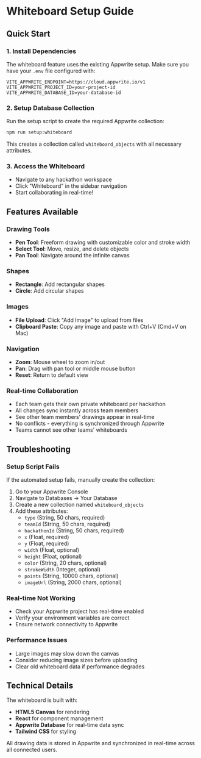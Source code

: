 # Whiteboard Setup Guide

## Quick Start

### 1. Install Dependencies
The whiteboard feature uses the existing Appwrite setup. Make sure you have your `.env` file configured with:

```
VITE_APPWRITE_ENDPOINT=https://cloud.appwrite.io/v1
VITE_APPWRITE_PROJECT_ID=your-project-id
VITE_APPWRITE_DATABASE_ID=your-database-id
```

### 2. Setup Database Collection
Run the setup script to create the required Appwrite collection:

```bash
npm run setup:whiteboard
```

This creates a collection called `whiteboard_objects` with all necessary attributes.

### 3. Access the Whiteboard
- Navigate to any hackathon workspace
- Click "Whiteboard" in the sidebar navigation
- Start collaborating in real-time!

## Features Available

### Drawing Tools
- **Pen Tool**: Freeform drawing with customizable color and stroke width
- **Select Tool**: Move, resize, and delete objects
- **Pan Tool**: Navigate around the infinite canvas

### Shapes
- **Rectangle**: Add rectangular shapes
- **Circle**: Add circular shapes

### Images
- **File Upload**: Click "Add Image" to upload from files
- **Clipboard Paste**: Copy any image and paste with Ctrl+V (Cmd+V on Mac)

### Navigation
- **Zoom**: Mouse wheel to zoom in/out
- **Pan**: Drag with pan tool or middle mouse button
- **Reset**: Return to default view

### Real-time Collaboration
- Each team gets their own private whiteboard per hackathon
- All changes sync instantly across team members
- See other team members' drawings appear in real-time
- No conflicts - everything is synchronized through Appwrite
- Teams cannot see other teams' whiteboards

## Troubleshooting

### Setup Script Fails
If the automated setup fails, manually create the collection:

1. Go to your Appwrite Console
2. Navigate to Databases → Your Database
3. Create a new collection named `whiteboard_objects`
4. Add these attributes:
   - `type` (String, 50 chars, required)
   - `teamId` (String, 50 chars, required)
   - `hackathonId` (String, 50 chars, required)
   - `x` (Float, required)
   - `y` (Float, required)
   - `width` (Float, optional)
   - `height` (Float, optional)
   - `color` (String, 20 chars, optional)
   - `strokeWidth` (Integer, optional)
   - `points` (String, 10000 chars, optional)
   - `imageUrl` (String, 2000 chars, optional)

### Real-time Not Working
- Check your Appwrite project has real-time enabled
- Verify your environment variables are correct
- Ensure network connectivity to Appwrite

### Performance Issues
- Large images may slow down the canvas
- Consider reducing image sizes before uploading
- Clear old whiteboard data if performance degrades

## Technical Details

The whiteboard is built with:
- **HTML5 Canvas** for rendering
- **React** for component management
- **Appwrite Database** for real-time data sync
- **Tailwind CSS** for styling

All drawing data is stored in Appwrite and synchronized in real-time across all connected users.